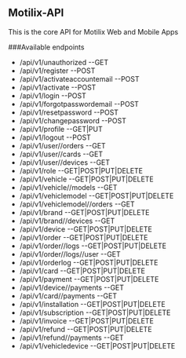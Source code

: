 ## Motilix-API

This is the core API for Motilix Web and Mobile Apps

###Available endpoints

- /api/v1/unauthorized --GET
- /api/v1/register --POST
- /api/v1/activateaccountemail --POST
- /api/v1/activate --POST
- /api/v1/login --POST
- /api/v1/forgotpasswordemail --POST
- /api/v1/resetpassword --POST
- /api/v1/changepassword --POST
- /api/v1/profile --GET|PUT
- /api/v1/logout --POST
- /api/v1/user/<id>/orders --GET
- /api/v1/user/<id>/cards --GET
- /api/v1/user/<id>/devices --GET
- /api/v1/role --GET|POST|PUT|DELETE
- /api/v1/vehicle --GET|POST|PUT|DELETE
- /api/v1/vehicle/<id>/models --GET
- /api/v1/vehiclemodel --GET|POST|PUT|DELETE
- /api/v1/vehiclemodel/<id>/orders --GET
- /api/v1/brand --GET|POST|PUT|DELETE
- /api/v1/brand/<id>/devices --GET
- /api/v1/device --GET|POST|PUT|DELETE
- /api/v1/order --GET|POST|PUT|DELETE
- /api/v1/order/<id>/logs --GET|POST|PUT|DELETE
- /api/v1/order/<id>/logs/<id>/user --GET
- /api/v1/orderlog --GET|POST|PUT|DELETE
- /api/v1/card --GET|POST|PUT|DELETE
- /api/v1/payment --GET|POST|PUT|DELETE
- /api/v1/device/<id>/payments --GET
- /api/v1/card/<id>/payments --GET
- /api/v1/installation --GET|POST|PUT|DELETE
- /api/v1/subscription --GET|POST|PUT|DELETE
- /api/v1/invoice --GET|POST|PUT|DELETE
- /api/v1/refund --GET|POST|PUT|DELETE
- /api/v1/refund/<id>/payments --GET
- /api/v1/vehicledevice --GET|POST|PUT|DELETE